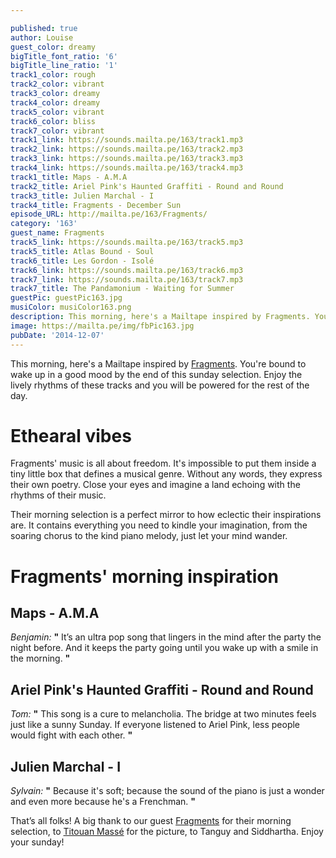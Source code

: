 ```yaml
---

published: true
author: Louise
guest_color: dreamy
bigTitle_font_ratio: '6'
bigTitle_line_ratio: '1'
track1_color: rough
track2_color: vibrant
track3_color: dreamy
track4_color: dreamy
track5_color: vibrant
track6_color: bliss
track7_color: vibrant
track1_link: https://sounds.mailta.pe/163/track1.mp3
track2_link: https://sounds.mailta.pe/163/track2.mp3
track3_link: https://sounds.mailta.pe/163/track3.mp3
track4_link: https://sounds.mailta.pe/163/track4.mp3
track1_title: Maps - A.M.A
track2_title: Ariel Pink's Haunted Graffiti - Round and Round
track3_title: Julien Marchal - I
track4_title: Fragments - December Sun
episode_URL: http://mailta.pe/163/Fragments/
category: '163'
guest_name: Fragments
track5_link: https://sounds.mailta.pe/163/track5.mp3
track5_title: Atlas Bound - Soul
track6_title: Les Gordon - Isolé
track6_link: https://sounds.mailta.pe/163/track6.mp3
track7_link: https://sounds.mailta.pe/163/track7.mp3
track7_title: The Pandamonium - Waiting for Summer
guestPic: guestPic163.jpg
musiColor: musiColor163.png
description: This morning, here's a Mailtape inspired by Fragments. You're bound to wake up in a good mood by the end of this sunday selection. Enjoy the lively rhythms of these tracks and you will be powered for the rest of the day.
image: https://mailta.pe/img/fbPic163.jpg
pubDate: '2014-12-07'
---
```



This morning, here's a Mailtape inspired by [Fragments](https://www.facebook.com/frgmntsmusic "Fragments' Facebook Page"). You're bound to wake up in a good mood by the end of this sunday selection. Enjoy the lively rhythms of these tracks and you will be powered for the rest of the day. 
 
# Ethearal vibes

Fragments' music is all about freedom. It's impossible to put them inside a tiny little box that defines a musical genre. Without any words, they express their own poetry. Close your eyes and imagine a land echoing with the rhythms of their music. 

Their morning selection is a perfect mirror to how eclectic their inspirations are. It contains everything you need to kindle your imagination, from the soaring chorus to the kind piano melody, just let your mind wander.

# Fragments' morning inspiration
 
## Maps - A.M.A
_Benjamin:_ **"** It’s an ultra pop song that lingers in the mind after the party the night before. And it keeps the party going until you wake up with a smile in the morning. **"** 
 
## Ariel Pink's Haunted Graffiti - Round and Round
_Tom:_ **"** This song is a cure to melancholia. The bridge at two minutes feels just like a sunny Sunday. If everyone listened to Ariel Pink, less people would fight with each other. **"** 
 
## Julien Marchal - I
_Sylvain:_ **"** Because it's soft; because the sound of the piano is just a wonder and even more because he's a Frenchman. **"**  
 

That’s all folks! A big thank to our guest [Fragments](https://www.facebook.com/frgmntsmusic "Fragments' Facebook Page") for their morning selection, to [Titouan Massé](https://www.facebook.com/pages/Titouan-Massé-Photography/150884571626504?fref=ts "Titouan Massé's Facebook Page") for the picture, to Tanguy and Siddhartha. Enjoy your sunday!
